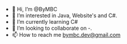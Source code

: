 - 👋 Hi, I’m @ByMBC
- 👀 I’m interested in Java, Website's and C#.
- 🌱 I’m currently learning C#
- 💞️ I’m looking to collaborate on -.
- 📫 How to reach me bymbc.dev@gmail.com

<!---
ByMBC/ByMBC is a ✨ special ✨ repository because its `README.md` (this file) appears on your GitHub profile.
You can click the Preview link to take a look at your changes.
--->
